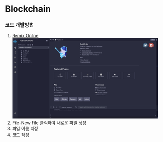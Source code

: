 # Blockchain

### 코드 개발방법
1. [Remix Online](https://remix.ethereum.org/)
![setup](setup.png)
2. File-New File 클릭하여 새로운 파일 생성
3. 파일 이름 지정
4. 코드 작성
